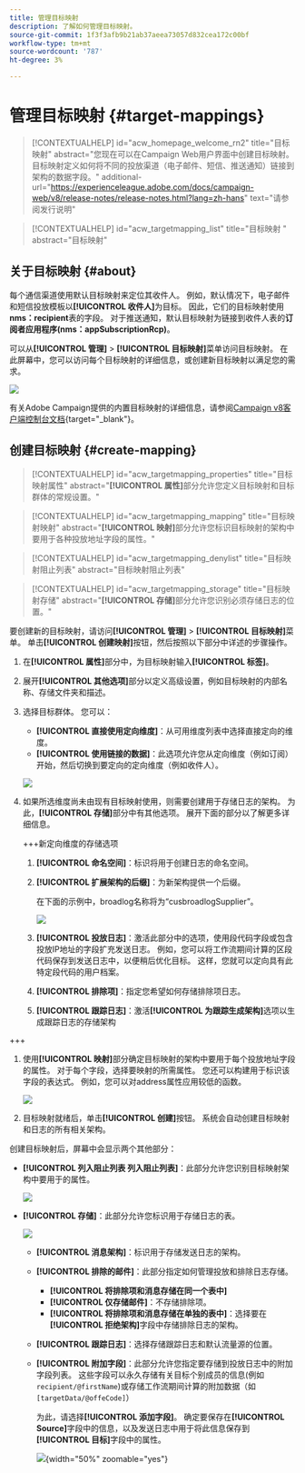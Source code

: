 ```yaml
---
title: 管理目标映射
description: 了解如何管理目标映射。
source-git-commit: 1f3f3afb9b21ab37aeea73057d832cea172c00bf
workflow-type: tm+mt
source-wordcount: '787'
ht-degree: 3%

---
```


# 管理目标映射 {#target-mappings}


>[!CONTEXTUALHELP]
>id="acw_homepage_welcome_rn2"
>title="目标映射"
>abstract="您现在可以在Campaign Web用户界面中创建目标映射。 目标映射定义如何将不同的投放渠道（电子邮件、短信、推送通知）链接到架构的数据字段。"
>additional-url="https://experienceleague.adobe.com/docs/campaign-web/v8/release-notes/release-notes.html?lang=zh-hans" text="请参阅发行说明"

>[!CONTEXTUALHELP]
>id="acw_targetmapping_list"
>title="目标映射 "
>abstract="目标映射"

## 关于目标映射 {#about}

每个通信渠道使用默认目标映射来定位其收件人。 例如，默认情况下，电子邮件和短信投放模板以&#x200B;**[!UICONTROL 收件人]**&#x200B;为目标。 因此，它们的目标映射使用&#x200B;**nms：recipient**&#x200B;表的字段。 对于推送通知，默认目标映射为链接到收件人表的&#x200B;**订阅者应用程序(nms：appSubscriptionRcp)**。

可以从&#x200B;**[!UICONTROL 管理]** > **[!UICONTROL 目标映射]**&#x200B;菜单访问目标映射。 在此屏幕中，您可以访问每个目标映射的详细信息，或创建新目标映射以满足您的需求。

![](assets/target-mappings-list.png)

有关Adobe Campaign提供的内置目标映射的详细信息，请参阅[Campaign v8客户端控制台文档](https://experienceleague.adobe.com/docs/campaign/campaign-v8/audience/add-profiles/target-mappings.html){target="_blank"}。

## 创建目标映射 {#create-mapping}

>[!CONTEXTUALHELP]
>id="acw_targetmapping_properties"
>title="目标映射属性"
>abstract="**[!UICONTROL 属性]**&#x200B;部分允许您定义目标映射和目标群体的常规设置。"

>[!CONTEXTUALHELP]
>id="acw_targetmapping_mapping"
>title="目标映射映射"
>abstract="**[!UICONTROL 映射]**&#x200B;部分允许您标识目标映射的架构中要用于各种投放地址字段的属性。"

>[!CONTEXTUALHELP]
>id="acw_targetmapping_denylist"
>title="目标映射阻止列表"
>abstract="目标映射阻止列表"

>[!CONTEXTUALHELP]
>id="acw_targetmapping_storage"
>title="目标映射存储"
>abstract="**[!UICONTROL 存储]**&#x200B;部分允许您识别必须存储日志的位置。"

要创建新的目标映射，请访问&#x200B;**[!UICONTROL 管理]** > **[!UICONTROL 目标映射]**&#x200B;菜单。 单击&#x200B;**[!UICONTROL 创建映射]**&#x200B;按钮，然后按照以下部分中详述的步骤操作。

1. 在&#x200B;**[!UICONTROL 属性]**&#x200B;部分中，为目标映射输入&#x200B;**[!UICONTROL 标签]**。

1. 展开&#x200B;**[!UICONTROL 其他选项]**&#x200B;部分以定义高级设置，例如目标映射的内部名称、存储文件夹和描述。

1. 选择目标群体。 您可以：

   * **[!UICONTROL 直接使用定向维度]**：从可用维度列表中选择直接定向的维度。
   * **[!UICONTROL 使用链接的数据]**：此选项允许您从定向维度（例如订阅）开始，然后切换到要定向的定向维度（例如收件人）。

   ![](assets/target-mappings-properties.png)

1. 如果所选维度尚未由现有目标映射使用，则需要创建用于存储日志的架构。 为此，**[!UICONTROL 存储]**&#x200B;部分中有其他选项。 展开下面的部分以了解更多详细信息。

   +++新定向维度的存储选项

   1. **[!UICONTROL 命名空间]**：标识将用于创建日志的命名空间。
   1. **[!UICONTROL 扩展架构的后缀]**：为新架构提供一个后缀。

      在下面的示例中，broadlog名称将为“cusbroadlogSupplier”。

      ![](assets/target-mappings-new.png)

   1. **[!UICONTROL 投放日志]**：激活此部分中的选项，使用段代码字段或包含投放IP地址的字段扩充发送日志。 例如，您可以将工作流期间计算的区段代码保存到发送日志中，以便稍后优化目标。 这样，您就可以定向具有此特定段代码的用户档案。

   1. **[!UICONTROL 排除项]**：指定您希望如何存储排除项日志。

   1. **[!UICONTROL 跟踪日志]**：激活&#x200B;**[!UICONTROL 为跟踪生成架构]**&#x200B;选项以生成跟踪日志的存储架构

+++

1. 使用&#x200B;**[!UICONTROL 映射]**&#x200B;部分确定目标映射的架构中要用于每个投放地址字段的属性。 对于每个字段，选择要映射的所需属性。 您还可以构建用于标识该字段的表达式。 例如，您可以对address属性应用较低的函数。

   ![](assets/target-mappings-mapping.png)

1. 目标映射就绪后，单击&#x200B;**[!UICONTROL 创建]**&#x200B;按钮。 系统会自动创建目标映射和日志的所有相关架构。

创建目标映射后，屏幕中会显示两个其他部分：

* **[!UICONTROL 列入阻止列表 列入阻止列表]**：此部分允许您识别目标映射架构中要用于的属性。

  ![](assets/target-mappings-denylisting.png)

* **[!UICONTROL 存储]**：此部分允许您标识用于存储日志的表。

  ![](assets/target-mappings-storage.png)

   * **[!UICONTROL 消息架构]**：标识用于存储发送日志的架构。
   * **[!UICONTROL 排除的邮件]**：此部分指定如何管理投放和排除日志存储。

      * **[!UICONTROL 将排除项和消息存储在同一个表中]**
      * **[!UICONTROL 仅存储邮件]**：不存储排除项。
      * **[!UICONTROL 将排除项和消息存储在单独的表中]**：选择要在&#x200B;**[!UICONTROL 拒绝架构]**&#x200B;字段中存储排除日志的架构。

   * **[!UICONTROL 跟踪日志]**：选择存储跟踪日志和默认流量源的位置。
   * **[!UICONTROL 附加字段]**：此部分允许您指定要存储到投放日志中的附加字段列表。 这些字段可以永久存储有关目标个别成员的信息(例如 `recipient/@firstName`)或存储工作流期间计算的附加数据（如`[targetData/@offeCode]`）

     为此，请选择&#x200B;**[!UICONTROL 添加字段]**。 确定要保存在&#x200B;**[!UICONTROL Source]**&#x200B;字段中的信息，以及发送日志中用于将此信息保存到&#x200B;**[!UICONTROL 目标]**&#x200B;字段中的属性。

     ![](assets/target-mappings-additional.png){width="50%" zoomable="yes"}
